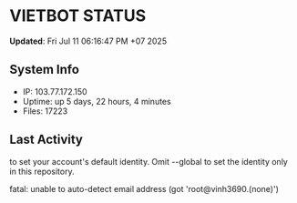 # VIETBOT STATUS
**Updated**: Fri Jul 11 06:16:47 PM +07 2025

## System Info
- IP: 103.77.172.150
- Uptime: up 5 days, 22 hours, 4 minutes
- Files: 17223

## Last Activity

to set your account's default identity.
Omit --global to set the identity only in this repository.

fatal: unable to auto-detect email address (got 'root@vinh3690.(none)')
